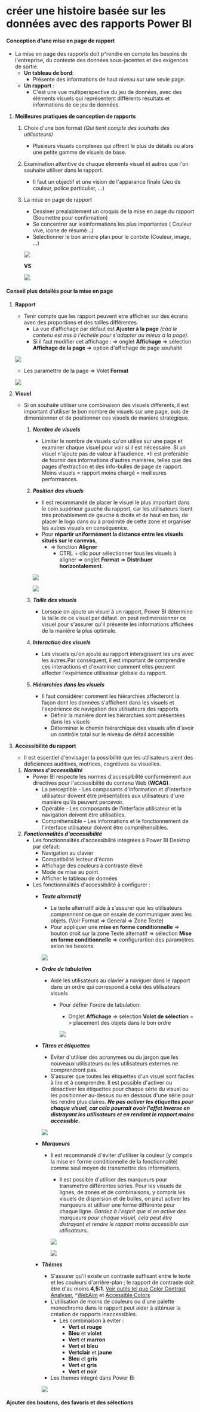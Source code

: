 # créer une histoire basée sur les données avec des rapports Power BI
#### Conception d'une mise en page de rapport
- La mise en page des rapports doit p^rendre en compte les besoins de l'entreprise, du contexte des données sous-jacentes et des exigences de sortie. 
    - **Un tableau de bord**:
        - Présente des informations de haut niveau sur une seule page. 
    - **Un rapport** :
        - C'est une vue multiperspective du jeu de données, avec des éléments visuels qui représentent différents résultats et informations de ce jeu de données.
1. **Meilleures pratiques de conception de rapports**
    1. Choix d'une bon  format *(Qui tient compte des souhaits des utilisateurs)*
        - Plusieurs visuels complexes qui offrent le plus de détails ou alors une petite gamme de visuels de base.
    2. Examination attentive de chaque elements visuel et autres que l'on souhaite utiliser dans le rapport.
        - Il faut un objectif et une vision de l'apparance finale (Jeu de couleur, police particulier, ...)
    3. La mise en page de rapport
        - Dessiner prealablement un croquis de la mise en page du rapport (Soumettre pour confirmation)
        - Se concentrer sur lesinformations les plus importantes ( Couleur vive, icone de résumé...)
        - Selectionner le bon arriere plan pour le contxte (Couleur, image, ...)

        ![](https://learn.microsoft.com/fr-fr/training/modules/data-driven-story-power-bi/media/2-example-bad-report-design-ss.png)

        **VS**

        ![](https://learn.microsoft.com/fr-fr/training/modules/data-driven-story-power-bi/media/2-example-improved-report-design-ss.png)


#### Conseil plus detailés pour la mise en page
1. **Rapport** 
    - Tenir compte que les rapport peuvent etre affichier sur des écrans avec des proportions et des tailles différentes.
        - La vue d'affichage par défaut est **Ajuster à la page** *(càd le contenu est mis à l'échelle pour s'adapter au mieux à la page)*. 
        - Si il faut modifier cet affichage : => onglet **Affichage** => sélection **Affichage de la page** => option d'affichage de page souhaité

    ![](https://learn.microsoft.com/fr-fr/training/modules/data-driven-story-power-bi/media/2-page-view-options-ss.png)

    - Les paramettre de la page => Volet **Format**

    ![](https://learn.microsoft.com/fr-fr/training/modules/data-driven-story-power-bi/media/2-page-configuration-options-ssm.png)

2. **Visuel**
    - Si on souhaite utiliser une combinaison des visuels differents, il est important d'utiliser le bon nombre de visuels sur une page, puis de dimensionner et de positionner ces visuels de manière stratégique.
        1. ***Nombre de visuels*** 
            - Limiter le nombre de visuels qu'on utilise sur une page et examiner chaque visuel pour voir si il est nécessaire. Si un visuel n'ajoute pas de valeur à l'audience. *Il est preferable de fournir des informations d'autres manières, telles que des pages d'extraction et des info-bulles de page de rapport. Moins visuels = rapport moins chargé = meilleures performances. 
        2. ***Position des visuels***
            - Il est recommandé de placer le visuel le plus important dans le coin supérieur gauche du rapport, car les utilisateurs lisent très probablement de gauche à droite et de haut en bas, de placer le logo dans ou à proximité de cette zone et organiser les autres visuels en conséquence.
            - Pour **répartir uniformément la distance entre les visuels situés sur le canevas**,   
                - => fonction **Aligner** 
                    - CTRL + clic pour sélectionner tous les visuels à aligner => onglet **Format** => **Distribuer horizontalement**.

            ![](https://learn.microsoft.com/fr-fr/training/modules/data-driven-story-power-bi/media/2-page-alignment-options-ssm.png)

            ![](https://learn.microsoft.com/fr-fr/training/modules/data-driven-story-power-bi/media/2-evenly-distributed-visuals-ss.png)

        3. ***Taille des visuels***
            - Lorsque on ajoute un visuel à un rapport, Power BI détermine la taille de ce visuel par défaut. on peut redimensionner ce visuel pour s'assurer qu'il présente les informations affichées de la manière la plus optimale.
        4. ***Interaction des visuels***
            - Les visuels qu'on ajoute au rapport interagissent les uns avec les autres.Par conséquent, il est important de comprendre ces interactions et d'examiner comment elles peuvent affecter l'expérience utilisateur globale du rapport.
        5. ***Hiérarchies dans les visuels***
            - Il faut considérer comment les hiérarchies affecteront la façon dont les données s'affichent dans les visuels et l'expérience de navigation des utilisateurs des rapports
                - Définir la manière dont les hiérarchies sont présentées dans les visuels
                - Déterminer le chemin hiérarchique des visuels afin d'avoir un contrôle total sur le niveau de détail accessible
3. **Accessibilité du rapport** 
    - Il est essentiel d'envisager la possibilité que les utilisateurs aient des déficiences auditives, motrices, cognitives ou visuelles.
    1. ***Normes d'accessibilité***
        - Power BI respecte les normes d'accessibilité conformément aux directives pour l'accessibilité du contenu Web **(WCAG)**.
            - La perceptible - Les composants d'information et d'interface utilisateur doivent être présentables aux utilisateurs d'une manière qu'ils peuvent percevoir.
            - Opérable - Les composants de l'interface utilisateur et la navigation doivent être utilisables.
            - Compréhensible - Les informations et le fonctionnement de l'interface utilisateur doivent être compréhensibles.
    2. ***Fonctionnalités d'accessibilité***
        - Les fonctionnalités d'accessibilité intégrées à Power BI Desktop par defaut: 
            - Navigation au clavier
            - Compatibilité lecteur d'écran
            - Affichage des couleurs à contraste élevé
            - Mode de mise au point
            - Afficher le tableau de données
        - Les fonctionnalités d'accessibilité à configurer :
            - ***Texte alternatif***
                - Le texte alternatif aide à s'assurer que les utilisateurs comprennent ce que on essaie de communiquer avec les objets. (Voir Format => General => Zone Texte)
                - Pour appliquer une **mise en forme conditionnelle** => bouton droit sur la zone Texte alternatif => sélection **Mise en forme conditionnelle** => configurartion des paramètres selon les besoins.

                ![](https://learn.microsoft.com/fr-fr/training/modules/data-driven-story-power-bi/media/2-add-alt-text-option-ssm.png)

            - ***Ordre de tabulation***
                - Aide les utilisateurs au clavier à naviguer dans le rapport dans un ordre qui correspond à celui des utilisateurs visuels
                    - Pour définir l'ordre de tabulation:
                        - Onglet **Affichage** => sélection **Volet de sélection** = > placement des objets dans le bon ordre

                        ![](https://learn.microsoft.com/fr-fr/training/modules/data-driven-story-power-bi/media/2-set-tab-order-objects-ss.png)
            
            - ***Titres et étiquettes***
                - Éviter d'utiliser des acronymes ou du jargon que les nouveaux utilisateurs ou les utilisateurs externes ne comprendront pas.
                - S'assurer que toutes les étiquettes d'un visuel sont faciles à lire et à comprendre. Il est possible d'activer ou désactiver les étiquettes pour chaque série du visuel ou les positionner au-dessus ou en dessous d'une série pour les rendre plus claires. ***Ne pas activer les étiquettes pour chaque visuel, car cela pourrait avoir l'effet inverse en distrayant les utilisateurs et en rendant le rapport moins accessible.***

                ![](https://learn.microsoft.com/fr-fr/training/modules/data-driven-story-power-bi/media/2-comparison-visual-labels-ss.png)

            - ***Marqueurs***
                - Il est recommandé d'éviter d'utiliser la couleur (y compris la mise en forme conditionnelle de la fonctionnalité) comme seul moyen de transmettre des informations.
                    - Il est possible d'utiliser des marqueurs pour transmettre différentes séries. Pour les visuels de lignes, de zones et de combinaisons, y compris les visuels de dispersion et de bulles, on peut activer les marqueurs et utiliser une forme différente pour chaque ligne.
                    *Gardez à l'esprit que si on active des marqueurs pour chaque visuel, cela peut être distrayant et rendre le rapport moins accessible aux utilisateurs*.

                    ![](https://learn.microsoft.com/fr-fr/training/modules/data-driven-story-power-bi/media/2-turn-markers-ssm.png)

                    ![](https://learn.microsoft.com/fr-fr/training/modules/data-driven-story-power-bi/media/2-view-markers-visual-ss.png)

            - ***Thèmes***
                - S'assurer qu'il existe un contraste suffisant entre le texte et les couleurs d'arrière-plan ; le rapport de contraste doit être d'au moins **4,5:1**. 
                    [Voir outils tel que Color Contrast Analyser](https://chrome.google.com/webstore/detail/color-contrast-analyzer/dagdlcijhfbmgkjokkjicnnfimlebcll), ^[WebAim](https://webaim.org/) et [Accessible Colors](https://accessible-colors.com/)
                - L'utilisation de moins de couleurs ou d'une palette monochrome dans le rapport peut aider à atténuer la création de rapports inaccessibles. 
                    - Les combinaison à eviter :
                        - **Vert** et **rouge**
                        - **Bleu** et **violet**
                        - **Vert** et **marron**
                        - **Vert** et **bleu**
                        - **Vertclair** et **jaune**
                        - **Bleu** et **gris**
                        - **Vert** et **gris**
                        - **Vert** et **noir**
                - Les themes integré dans Power Bi 
                    
                ![](https://learn.microsoft.com/fr-fr/training/modules/data-driven-story-power-bi/media/2-view-theme-options-ss.png)

#### Ajouter des boutons, des favoris et des sélections

